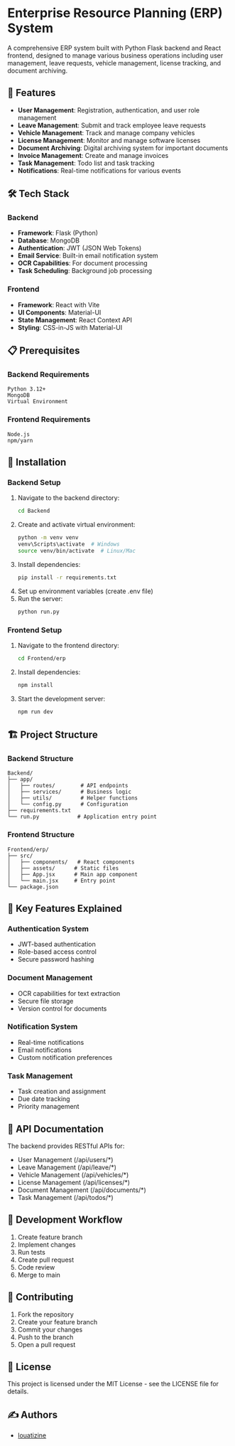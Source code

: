 # Enterprise Resource Planning (ERP) System

A comprehensive ERP system built with Python Flask backend and React frontend, designed to manage various business operations including user management, leave requests, vehicle management, license tracking, and document archiving.

## 🚀 Features

- **User Management**: Registration, authentication, and user role management
- **Leave Management**: Submit and track employee leave requests
- **Vehicle Management**: Track and manage company vehicles
- **License Management**: Monitor and manage software licenses
- **Document Archiving**: Digital archiving system for important documents
- **Invoice Management**: Create and manage invoices
- **Task Management**: Todo list and task tracking
- **Notifications**: Real-time notifications for various events

## 🛠️ Tech Stack

### Backend
- **Framework**: Flask (Python)
- **Database**: MongoDB
- **Authentication**: JWT (JSON Web Tokens)
- **Email Service**: Built-in email notification system
- **OCR Capabilities**: For document processing
- **Task Scheduling**: Background job processing

### Frontend
- **Framework**: React with Vite
- **UI Components**: Material-UI
- **State Management**: React Context API
- **Styling**: CSS-in-JS with Material-UI

## 📋 Prerequisites

### Backend Requirements
```
Python 3.12+
MongoDB
Virtual Environment
```

### Frontend Requirements
```
Node.js
npm/yarn
```

## 🔧 Installation

### Backend Setup
1. Navigate to the backend directory:
   ```bash
   cd Backend
   ```
2. Create and activate virtual environment:
   ```bash
   python -m venv venv
   venv\Scripts\activate  # Windows
   source venv/bin/activate  # Linux/Mac
   ```
3. Install dependencies:
   ```bash
   pip install -r requirements.txt
   ```
4. Set up environment variables (create .env file)
5. Run the server:
   ```bash
   python run.py
   ```

### Frontend Setup
1. Navigate to the frontend directory:
   ```bash
   cd Frontend/erp
   ```
2. Install dependencies:
   ```bash
   npm install
   ```
3. Start the development server:
   ```bash
   npm run dev
   ```

## 🏗️ Project Structure

### Backend Structure
```
Backend/
├── app/
│   ├── routes/        # API endpoints
│   ├── services/      # Business logic
│   ├── utils/         # Helper functions
│   └── config.py      # Configuration
├── requirements.txt
└── run.py            # Application entry point
```

### Frontend Structure
```
Frontend/erp/
├── src/
│   ├── components/   # React components
│   ├── assets/      # Static files
│   ├── App.jsx      # Main app component
│   └── main.jsx     # Entry point
└── package.json
```

## 🔐 Key Features Explained

### Authentication System
- JWT-based authentication
- Role-based access control
- Secure password hashing

### Document Management
- OCR capabilities for text extraction
- Secure file storage
- Version control for documents

### Notification System
- Real-time notifications
- Email notifications
- Custom notification preferences

### Task Management
- Task creation and assignment
- Due date tracking
- Priority management

## 📱 API Documentation

The backend provides RESTful APIs for:
- User Management (/api/users/*)
- Leave Management (/api/leave/*)
- Vehicle Management (/api/vehicles/*)
- License Management (/api/licenses/*)
- Document Management (/api/documents/*)
- Task Management (/api/todos/*)

## 🔄 Development Workflow

1. Create feature branch
2. Implement changes
3. Run tests
4. Create pull request
5. Code review
6. Merge to main

## 🤝 Contributing

1. Fork the repository
2. Create your feature branch
3. Commit your changes
4. Push to the branch
5. Open a pull request

## 📄 License

This project is licensed under the MIT License - see the LICENSE file for details.

## ✍️ Authors

- [louatizine](https://github.com/louatizine)
